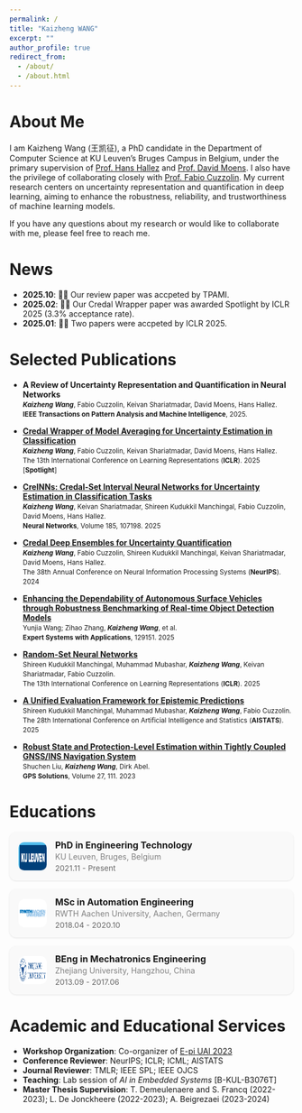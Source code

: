 ```yaml
---
permalink: /
title: "Kaizheng WANG"
excerpt: ""
author_profile: true
redirect_from: 
  - /about/
  - /about.html
---
```


<!-- {% if site.google_scholar_stats_use_cdn %}
{% assign gsDataBaseUrl = "https://cdn.jsdelivr.net/gh/" | append: site.repository | append: "@" %}
{% else %}
{% assign gsDataBaseUrl = "https://raw.githubusercontent.com/" | append: site.repository | append: "/" %}
{% endif %}
{% assign url = gsDataBaseUrl | append: "google-scholar-stats/gs_data_shieldsio.json" %} -->



<!-- <span class='anchor' id='about-me'></span>-->

# About Me
<!-- I am Kaizheng Wang (王凯征), a PhD candidate in the Department of Computer Science at KU Leuven’s Bruges Campus in Belgium, under the primary supervision of [Prof. Hans Hallez](https://www.kuleuven.be/wieiswie/en/person/00080562) and co-supervision from [Prof. David Moens](https://www.kuleuven.be/wieiswie/en/person/00012025) and [Dr. Keivan Shariatmadar](https://www.kuleuven.be/wieiswie/en/person/00115080). I also have the privilege of collaborating closely with [Prof. Fabio Cuzzolin](https://www.brookes.ac.uk/profiles/staff/fabio-cuzzolin). My current research centers on uncertainty representation and quantification in deep learning, aiming to enhance the robustness, reliability, and interpretability of machine learning models.-->
I am Kaizheng Wang (王凯征), a PhD candidate in the Department of Computer Science at KU Leuven’s Bruges Campus in Belgium, under the primary supervision of [Prof. Hans Hallez](https://www.kuleuven.be/wieiswie/en/person/00080562) and [Prof. David Moens](https://www.kuleuven.be/wieiswie/en/person/00012025). I also have the privilege of collaborating closely with [Prof. Fabio Cuzzolin](https://www.brookes.ac.uk/profiles/staff/fabio-cuzzolin). My current research centers on uncertainty representation and quantification in deep learning, aiming to enhance the robustness, reliability, and trustworthiness of machine learning models. 

If you have any questions about my research or would like to collaborate with me, please feel free to reach me.

# News
- **2025.10**: 🎉🎉 Our review paper was accpeted by TPAMI.
- **2025.02**: 🎉🎉 Our Credal Wrapper paper was awarded Spotlight by ICLR 2025 (3.3% acceptance rate).
- **2025.01**: 🎉🎉 Two papers were accpeted by ICLR 2025.


# Selected Publications
- **A Review of Uncertainty Representation and Quantification in Neural Networks** <br>
  <small>
  _**Kaizheng Wang**_, Fabio Cuzzolin, Keivan Shariatmadar, David Moens, Hans Hallez.<br>
  **IEEE Transactions on Pattern Analysis and Machine Intelligence**, 2025. <br>
  </small>
- [**Credal Wrapper of Model Averaging for Uncertainty Estimation in Classification**](https://openreview.net/forum?id=cv2iMNWCsh)<br>
  <small>
  _**Kaizheng Wang**_, Fabio Cuzzolin, Keivan Shariatmadar, David Moens, Hans Hallez.<br>
  The 13th International Conference on Learning Representations (**ICLR**). 2025 \[**Spotlight**\]<br>
  </small>
- [**CreINNs: Credal-Set Interval Neural Networks for Uncertainty Estimation in Classification Tasks**](https://www.sciencedirect.com/science/article/pii/S0893608025000772)<br>
  <small>
  _**Kaizheng Wang**_, Keivan Shariatmadar, Shireen Kudukkil Manchingal, Fabio Cuzzolin, David Moens, Hans Hallez.<br>
  **Neural Networks**, Volume 185, 107198. 2025<br>
  </small>
- [**Credal Deep Ensembles for Uncertainty Quantification**](https://proceedings.neurips.cc/paper_files/paper/2024/hash/911fc798523e7d4c2e9587129fcf88fc-Abstract-Conference.html)<br>
  <small>
  _**Kaizheng Wang**_, Fabio Cuzzolin, Shireen Kudukkil Manchingal, Keivan Shariatmadar, David Moens, Hans Hallez.<br>
  The 38th Annual Conference on Neural Information Processing Systems (**NeurIPS**). 2024<br>
  </small>

- [**Enhancing the Dependability of Autonomous Surface Vehicles through Robustness Benchmarking of Real-time Object Detection Models**](https://doi.org/10.1016/j.eswa.2025.129151)<br>
  <small>
  Yunjia Wang; Zihao Zhang, _**Kaizheng Wang**_, et al.<br>
  **Expert Systems with Applications**, 129151. 2025<br>
  </small>
  
- [**Random-Set Neural Networks**](https://openreview.net/forum?id=pdjkikvCch)<br>
  <small>
  Shireen Kudukkil Manchingal, Muhammad Mubashar, _**Kaizheng Wang**_, Keivan Shariatmadar, Fabio Cuzzolin.<br>
  The 13th International Conference on Learning Representations (**ICLR**). 2025<br>
  </small>
- [**A Unified Evaluation Framework for Epistemic Predictions**](https://openreview.net/forum?id=kXC0Sdf8KN)<br>
  <small>
  Shireen Kudukkil Manchingal, Muhammad Mubashar, _**Kaizheng Wang**_, Fabio Cuzzolin.<br>
  The 28th International Conference on Artificial Intelligence and Statistics (**AISTATS**). 2025<br>
  </small>


- [**Robust State and Protection-Level Estimation within Tightly Coupled GNSS/INS Navigation System**](https://doi.org/10.1007/s10291-023-01447-z)<br>
  <small>
  Shuchen Liu, _**Kaizheng Wang**_, Dirk Abel.<br>
  **GPS Solutions**, Volume 27, 111. 2023<br>
  </small>


<!-- # Educations
- **2021.11 - Present**: PhD in Engineering Technology, KU Leuven, Bruges, Belgium
- **2018.04 - 2020.10**: MSc in Automation Engineering, RWTH Aachen University, Aachen, Germany
- **2013.09 - 2017.06**: BEng in Mechatronics Engineering, Zhejiang University, Hangzhou, China -->
# Educations

<style>
.edu-card-container {
  display: flex;
  flex-direction: column;
  gap: 15px;
}

.edu-card {
  display: flex;
  align-items: center;
  background: #f9f9f9;
  border-radius: 12px;
  padding: 12px 16px;
  box-shadow: 0 1px 3px rgba(0,0,0,0.1);
  transition: transform 0.2s ease, box-shadow 0.2s ease;
}

.edu-card:hover {
  transform: translateY(-3px);
  box-shadow: 0 3px 6px rgba(0,0,0,0.15);
}

.edu-card img {
  width: 50px;
  height: 50px;
  border-radius: 10px;
  margin-right: 15px;
  flex-shrink: 0;
}

.edu-card div {
  line-height: 1.4;
}

.edu-card b {
  font-size: 1rem;
}

.edu-card span {
  color: gray;
}

.edu-card small {
  color: #666;
  font-size: 0.85rem;
}

/* 📱 Responsive: */
@media (max-width: 600px) {
  .edu-card {
    flex-direction: column;
    align-items: flex-start;
  }
  .edu-card img {
    margin-right: 0;
    margin-bottom: 8px;
  }
}
</style>

<div class="edu-card-container">

  <div class="edu-card">
    <img src="/assets/images/education/ku_leuven.png" alt="KU Leuven">
    <div>
      <b>PhD in Engineering Technology</b> <br>
      <span>KU Leuven, Bruges, Belgium</span><br>
      <small>2021.11 - Present</small>
    </div>
  </div>

  <div class="edu-card">
    <img src="/assets/images/education/rwth.png" alt="RWTH Aachen">
    <div>
      <b>MSc in Automation Engineering</b> <br>
      <span>RWTH Aachen University, Aachen, Germany</span><br>
      <small>2018.04 - 2020.10</small>
    </div>
  </div>

  <div class="edu-card">
    <img src="/assets/images/education/zju.png" alt="Zhejiang University">
    <div>
      <b>BEng in Mechatronics Engineering</b> <br>
      <span>Zhejiang University, Hangzhou, China</span><br>
      <small>2013.09 - 2017.06</small>
    </div>
  </div>

</div>


# Academic and Educational Services
- **Workshop Organization**: Co-organizer of [E-pi UAI 2023](https://sites.google.com/view/epi-workshop-uai-2023/home?authuser=0)
- **Conference Reviewer**: NeurIPS; ICLR; ICML; AISTATS
- **Journal Reviewer**: TMLR; IEEE SPL; IEEE OJCS
- **Teaching**: Lab session of *AI in Embedded Systems* \[B-KUL-B3076T\]
- **Master Thesis Supervision**: T. Demeulenaere and S. Francq (2022-2023); L. De Jonckheere (2022-2023); A. Beigrezaei (2023-2024)

 